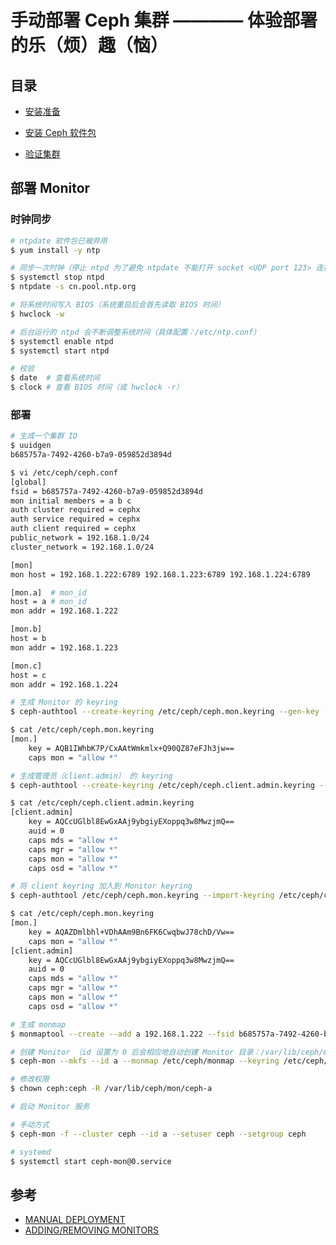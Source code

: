 # 手动部署 Ceph 集群 ———— 体验部署的乐（烦）趣（恼）

## 目录

* [安装准备](0.preparation.md)
* [安装 Ceph 软件包](1.installation.md)

* [验证集群](varification.md)

## 部署 Monitor

### 时钟同步

```bash
# ntpdate 软件包已被弃用
$ yum install -y ntp

# 同步一次时钟（停止 ntpd 为了避免 ntpdate 不能打开 socket <UDP port 123> 连接 ntp 服务器）
$ systemctl stop ntpd
$ ntpdate -s cn.pool.ntp.org

# 将系统时间写入 BIOS（系统重启后会首先读取 BIOS 时间）
$ hwclock -w

# 后台运行的 ntpd 会不断调整系统时间（具体配置：/etc/ntp.conf）
$ systemctl enable ntpd
$ systemctl start ntpd

# 校验
$ date  # 查看系统时间
$ clock # 查看 BIOS 时间（或 hwclock -r）
```

### 部署

```bash
# 生成一个集群 ID
$ uuidgen
b685757a-7492-4260-b7a9-059852d3894d
```

```bash
$ vi /etc/ceph/ceph.conf
[global]
fsid = b685757a-7492-4260-b7a9-059852d3894d
mon initial members = a b c
auth cluster required = cephx
auth service required = cephx
auth client required = cephx
public_network = 192.168.1.0/24
cluster_network = 192.168.1.0/24

[mon]
mon host = 192.168.1.222:6789 192.168.1.223:6789 192.168.1.224:6789

[mon.a]  # mon_id
host = a # mon_id
mon addr = 192.168.1.222

[mon.b]
host = b
mon addr = 192.168.1.223

[mon.c]
host = c
mon addr = 192.168.1.224
```

```bash
# 生成 Monitor 的 keyring
$ ceph-authtool --create-keyring /etc/ceph/ceph.mon.keyring --gen-key -n mon. --cap mon 'allow *'

$ cat /etc/ceph/ceph.mon.keyring
[mon.]
    key = AQB1IWhbK7P/CxAAtWmkmlx+Q90QZ87eFJh3jw==
    caps mon = "allow *"
```

```bash
# 生成管理员（client.admin） 的 keyring
$ ceph-authtool --create-keyring /etc/ceph/ceph.client.admin.keyring --gen-key -n client.admin --set-uid=0 --cap mon 'allow *' --cap osd 'allow *' --cap mds 'allow *' --cap mgr 'allow *'

$ cat /etc/ceph/ceph.client.admin.keyring
[client.admin]
    key = AQCcUGlbl8EwGxAAj9ybgiyEXoppq3w8MwzjmQ==
    auid = 0
    caps mds = "allow *"
    caps mgr = "allow *"
    caps mon = "allow *"
    caps osd = "allow *"
```

```bash
# 将 client keyring 加入到 Monitor keyring
$ ceph-authtool /etc/ceph/ceph.mon.keyring --import-keyring /etc/ceph/ceph.client.admin.keyring

$ cat /etc/ceph/ceph.mon.keyring
[mon.]
    key = AQAZDmlbhl+VDhAAm9Bn6FK6CwqbwJ78chD/Vw==
    caps mon = "allow *"
[client.admin]
    key = AQCcUGlbl8EwGxAAj9ybgiyEXoppq3w8MwzjmQ==
    auid = 0
    caps mds = "allow *"
    caps mgr = "allow *"
    caps mon = "allow *"
    caps osd = "allow *"
```

```bash
# 生成 monmap
$ monmaptool --create --add a 192.168.1.222 --fsid b685757a-7492-4260-b7a9-059852d3894d /etc/ceph/monmap
```

```bash
# 创建 Monitor （id 设置为 0 后会相应地自动创建 Monitor 目录：/var/lib/ceph/mon/ceph-0）
$ ceph-mon --mkfs --id a --monmap /etc/ceph/monmap --keyring /etc/ceph/ceph.mon.keyring --conf /etc/ceph/ceph.conf
```

```bash
# 修改权限
$ chown ceph:ceph -R /var/lib/ceph/mon/ceph-a
```

```bash
# 启动 Monitor 服务

# 手动方式
$ ceph-mon -f --cluster ceph --id a --setuser ceph --setgroup ceph

# systemd
$ systemctl start ceph-mon@0.service
```

## 参考

* [MANUAL DEPLOYMENT](http://docs.ceph.com/docs/master/install/manual-deployment/)
* [ADDING/REMOVING MONITORS](http://docs.ceph.com/docs/master/rados/operations/add-or-rm-mons/)
